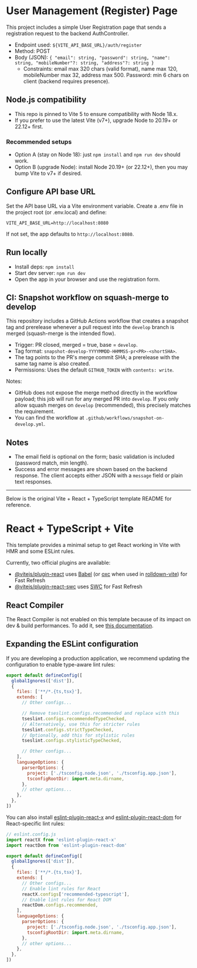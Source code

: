# User Management (Register) Page

This project includes a simple User Registration page that sends a registration request to the backend AuthController.

- Endpoint used: `${VITE_API_BASE_URL}/auth/register`
- Method: POST
- Body (JSON): `{ "email": string, "password": string, "name": string, "mobileNumber"?: string, "address"?: string }`
  - Constraints: email max 320 chars (valid format), name max 120, mobileNumber max 32, address max 500. Password: min 6 chars on client (backend requires presence).

## Node.js compatibility

- This repo is pinned to Vite 5 to ensure compatibility with Node 18.x.
- If you prefer to use the latest Vite (v7+), upgrade Node to 20.19+ or 22.12+ first.

### Recommended setups

- Option A (stay on Node 18): just `npm install` and `npm run dev` should work.
- Option B (upgrade Node): install Node 20.19+ (or 22.12+), then you may bump Vite to v7+ if desired.

## Configure API base URL

Set the API base URL via a Vite environment variable. Create a .env file in the project root (or .env.local) and define:

```
VITE_API_BASE_URL=http://localhost:8080
```

If not set, the app defaults to `http://localhost:8080`.

## Run locally

- Install deps: `npm install`
- Start dev server: `npm run dev`
- Open the app in your browser and use the registration form.

## CI: Snapshot workflow on squash-merge to develop

This repository includes a GitHub Actions workflow that creates a snapshot tag and prerelease whenever a pull request into the `develop` branch is merged (squash-merge is the intended flow).

- Trigger: PR closed, merged = true, base = `develop`.
- Tag format: `snapshot-develop-YYYYMMDD-HHMMSS-pr<PR>-<shortSHA>`.
- The tag points to the PR's merge commit SHA; a prerelease with the same tag name is also created.
- Permissions: Uses the default `GITHUB_TOKEN` with `contents: write`.

Notes:
- GitHub does not expose the merge method directly in the workflow payload; this job will run for any merged PR into `develop`. If you only allow squash merges on `develop` (recommended), this precisely matches the requirement.
- You can find the workflow at `.github/workflows/snapshot-on-develop.yml`.

## Notes

- The email field is optional on the form; basic validation is included (password match, min length).
- Success and error messages are shown based on the backend response. The client accepts either JSON with a `message` field or plain text responses.

---

Below is the original Vite + React + TypeScript template README for reference.

# React + TypeScript + Vite

This template provides a minimal setup to get React working in Vite with HMR and some ESLint rules.

Currently, two official plugins are available:

- [@vitejs/plugin-react](https://github.com/vitejs/vite-plugin-react/blob/main/packages/plugin-react) uses [Babel](https://babeljs.io/) (or [oxc](https://oxc.rs) when used in [rolldown-vite](https://vite.dev/guide/rolldown)) for Fast Refresh
- [@vitejs/plugin-react-swc](https://github.com/vitejs/vite-plugin-react/blob/main/packages/plugin-react-swc) uses [SWC](https://swc.rs/) for Fast Refresh

## React Compiler

The React Compiler is not enabled on this template because of its impact on dev & build performances. To add it, see [this documentation](https://react.dev/learn/react-compiler/installation).

## Expanding the ESLint configuration

If you are developing a production application, we recommend updating the configuration to enable type-aware lint rules:

```js
export default defineConfig([
  globalIgnores(['dist']),
  {
    files: ['**/*.{ts,tsx}'],
    extends: [
      // Other configs...

      // Remove tseslint.configs.recommended and replace with this
      tseslint.configs.recommendedTypeChecked,
      // Alternatively, use this for stricter rules
      tseslint.configs.strictTypeChecked,
      // Optionally, add this for stylistic rules
      tseslint.configs.stylisticTypeChecked,

      // Other configs...
    ],
    languageOptions: {
      parserOptions: {
        project: ['./tsconfig.node.json', './tsconfig.app.json'],
        tsconfigRootDir: import.meta.dirname,
      },
      // other options...
    },
  },
])
```

You can also install [eslint-plugin-react-x](https://github.com/Rel1cx/eslint-react/tree/main/packages/plugins/eslint-plugin-react-x) and [eslint-plugin-react-dom](https://github.com/Rel1cx/eslint-react/tree/main/packages/plugins/eslint-plugin-react-dom) for React-specific lint rules:

```js
// eslint.config.js
import reactX from 'eslint-plugin-react-x'
import reactDom from 'eslint-plugin-react-dom'

export default defineConfig([
  globalIgnores(['dist']),
  {
    files: ['**/*.{ts,tsx}'],
    extends: [
      // Other configs...
      // Enable lint rules for React
      reactX.configs['recommended-typescript'],
      // Enable lint rules for React DOM
      reactDom.configs.recommended,
    ],
    languageOptions: {
      parserOptions: {
        project: ['./tsconfig.node.json', './tsconfig.app.json'],
        tsconfigRootDir: import.meta.dirname,
      },
      // other options...
    },
  },
])
```
